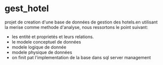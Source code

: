 # gest_hotel
projet de creation d'une base de données de gestion des hotels.en utilisant la merise comme methode d'analyse, nous ressortons le point suivant:
- les entité et proprietés et leurs relations.
- le modele conceptuel de données
- modele logique de donnée 
- modele physique de données
- on finit pat l'implementation de la base dans sql server management
